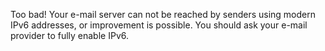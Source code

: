 Too bad! Your e-mail server can not be reached by senders using modern IPv6 addresses, or improvement is possible. You should ask your e-mail provider to fully enable IPv6.

